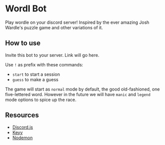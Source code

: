# Wordl Bot

Play wordle on your discord server! Inspired by the ever amazing Josh Wardle's puzzle game and other variations of it.

## How to use
Invite this bot to your server. Link will go here.

Use ```!``` as prefix with these commands:
- ```start``` to start a session
- ```guess``` to make a guess

The game will start as ```normal``` mode by default, the good old-fashioned, one five-lettered word. However in the future we will have ```manic``` and ```legend``` mode options to spice up the race.

## Resources
- [Discord.js](https://discord.js.org/#/)
- [Keyv](https://www.npmjs.com/package/keyv)
- [Nodemon](https://www.npmjs.com/package/nodemon)